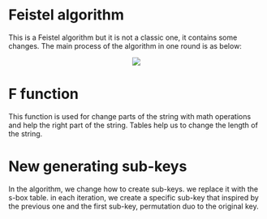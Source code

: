 # Feistel algorithm
This is a Feistel algorithm but it is not a classic one, it contains some changes.
The main process of the algorithm in one round is as below:

<p align="center">
  <img src="https://github.com/nawidadkhah/feistelAlgorithm/assets/79360286/8fb158ee-63a1-4964-aad7-867ad0292289">
</p>

# F function 
This function is used for change parts of the string with math operations and help the right part of the string.
Tables help us to change the length of the string.

# New generating sub-keys
In the algorithm, we change how to create sub-keys. we replace it with the s-box table. in each iteration, we create a specific sub-key that inspired by the previous one 
and the first sub-key, permutation duo to the original key.
